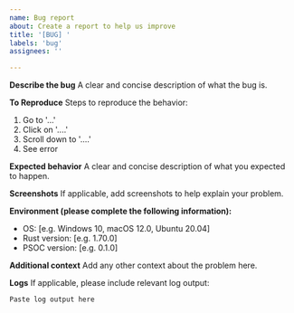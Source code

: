 ```yaml
---
name: Bug report
about: Create a report to help us improve
title: '[BUG] '
labels: 'bug'
assignees: ''

---
```


**Describe the bug**
A clear and concise description of what the bug is.

**To Reproduce**
Steps to reproduce the behavior:
1. Go to '...'
2. Click on '....'
3. Scroll down to '....'
4. See error

**Expected behavior**
A clear and concise description of what you expected to happen.

**Screenshots**
If applicable, add screenshots to help explain your problem.

**Environment (please complete the following information):**
 - OS: [e.g. Windows 10, macOS 12.0, Ubuntu 20.04]
 - Rust version: [e.g. 1.70.0]
 - PSOC version: [e.g. 0.1.0]

**Additional context**
Add any other context about the problem here.

**Logs**
If applicable, please include relevant log output:
```
Paste log output here
```
